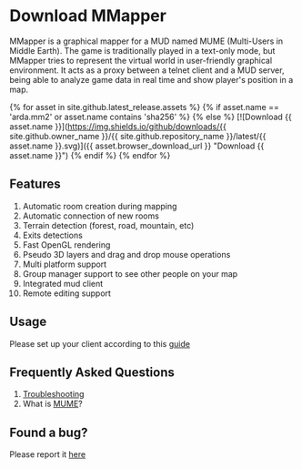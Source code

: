 Download MMapper
=========
MMapper is a graphical mapper for a MUD named MUME (Multi-Users in Middle
Earth). The game is traditionally played in a text-only mode, but MMapper tries
to represent the virtual world in user-friendly graphical environment. It acts
as a proxy between a telnet client and a MUD server, being able to analyze game
data in real time and show player's position in a map.

{% for asset in site.github.latest_release.assets %}
{% if asset.name == 'arda.mm2' or asset.name contains 'sha256' %}
{% else %}
[![Download {{ asset.name }}](https://img.shields.io/github/downloads/{{ site.github.owner_name }}/{{ site.github.repository_name }}/latest/{{ asset.name }}.svg)]({{ asset.browser_download_url }} "Download {{ asset.name }}")
{% endif %}
{% endfor %}

## Features
1.  Automatic room creation during mapping
2.  Automatic connection of new rooms
3.  Terrain detection (forest, road, mountain, etc)
4.  Exits detections
5.  Fast OpenGL rendering
6.  Pseudo 3D layers and drag and drop mouse operations
7.  Multi platform support
8.  Group manager support to see other people on your map
9.  Integrated mud client
10.  Remote editing support

## Usage
Please set up your client according to this [guide](https://github.com/MUME/MMapper/wiki/Installing)

## Frequently Asked Questions
1.  [Troubleshooting](https://github.com/MUME/MMapper/wiki/Troubleshooting)
2.  What is [MUME](http://mume.org/mume.php)?

## Found a bug?
Please report it [here](https://github.com/MUME/MMapper/issues)
